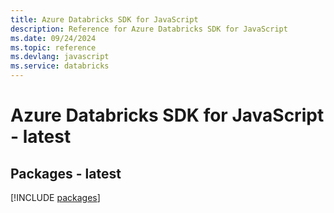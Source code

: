 ```yaml
---
title: Azure Databricks SDK for JavaScript
description: Reference for Azure Databricks SDK for JavaScript
ms.date: 09/24/2024
ms.topic: reference
ms.devlang: javascript
ms.service: databricks
---
```

# Azure Databricks SDK for JavaScript - latest
## Packages - latest
[!INCLUDE [packages](databricks-index.md)]